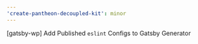 ```yaml
---
'create-pantheon-decoupled-kit': minor
---
```


[gatsby-wp] Add Published `eslint` Configs to Gatsby Generator
